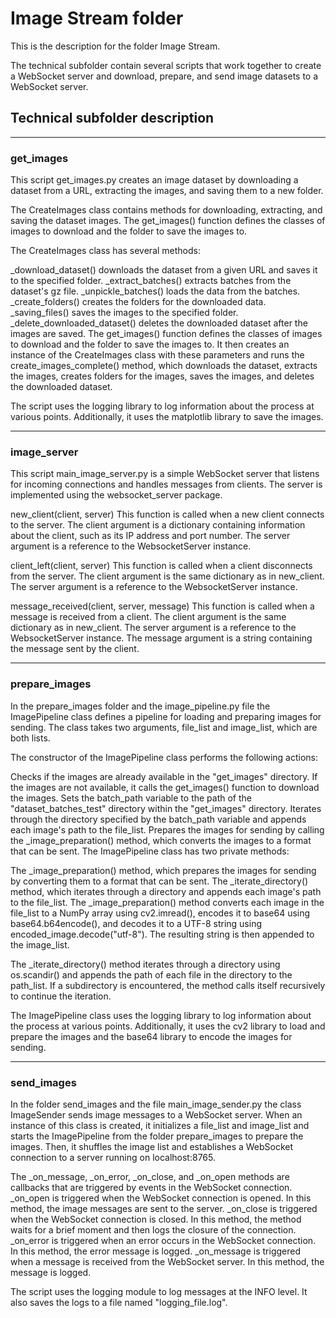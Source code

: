# Image Stream folder

This is the description for the folder Image Stream.

The technical subfolder contain several scripts that work together to create a WebSocket server and download, prepare, and send image datasets to a WebSocket server. 


## Technical subfolder description

---
### get_images

This script get_images.py creates an image dataset by downloading a dataset from a URL, extracting the images, and saving them to a new folder.

The CreateImages class contains methods for downloading, extracting, and saving the dataset images. The get_images() function defines the classes of images to download and the folder to save the images to.

The CreateImages class has several methods:

_download_dataset() downloads the dataset from a given URL and saves it to the specified folder.
_extract_batches() extracts batches from the dataset's gz file.
_unpickle_batches() loads the data from the batches.
_create_folders() creates the folders for the downloaded data.
_saving_files() saves the images to the specified folder.
_delete_downloaded_dataset() deletes the downloaded dataset after the images are saved.
The get_images() function defines the classes of images to download and the folder to save the images to. It then creates an instance of the CreateImages class with these parameters and runs the create_images_complete() method, which downloads the dataset, extracts the images, creates folders for the images, saves the images, and deletes the downloaded dataset.

The script uses the logging library to log information about the process at various points. Additionally, it uses the matplotlib library to save the images.

---
### image_server

This script main_image_server.py is a simple WebSocket server that listens for incoming connections and handles messages from clients. The server is implemented using the websocket_server package.


new_client(client, server)
This function is called when a new client connects to the server. The client argument is a dictionary containing information about the client, such as its IP address and port number. The server argument is a reference to the WebsocketServer instance.

client_left(client, server)
This function is called when a client disconnects from the server. The client argument is the same dictionary as in new_client. The server argument is a reference to the WebsocketServer instance.

message_received(client, server, message)
This function is called when a message is received from a client. The client argument is the same dictionary as in new_client. The server argument is a reference to the WebsocketServer instance. The message argument is a string containing the message sent by the client.

---
### prepare_images

In the prepare_images folder and the image_pipeline.py file the ImagePipeline class defines a pipeline for loading and preparing images for sending. The class takes two arguments, file_list and image_list, which are both lists.

The constructor of the ImagePipeline class performs the following actions:

Checks if the images are already available in the "get_images" directory.
If the images are not available, it calls the get_images() function to download the images.
Sets the batch_path variable to the path of the "dataset_batches_test" directory within the "get_images" directory.
Iterates through the directory specified by the batch_path variable and appends each image's path to the file_list.
Prepares the images for sending by calling the _image_preparation() method, which converts the images to a format that can be sent.
The ImagePipeline class has two private methods:

The _image_preparation() method, which prepares the images for sending by converting them to a format that can be sent.
The _iterate_directory() method, which iterates through a directory and appends each image's path to the file_list.
The _image_preparation() method converts each image in the file_list to a NumPy array using cv2.imread(), encodes it to base64 using base64.b64encode(), and decodes it to a UTF-8 string using encoded_image.decode("utf-8"). The resulting string is then appended to the image_list.

The _iterate_directory() method iterates through a directory using os.scandir() and appends the path of each file in the directory to the path_list. If a subdirectory is encountered, the method calls itself recursively to continue the iteration.

The ImagePipeline class uses the logging library to log information about the process at various points. Additionally, it uses the cv2 library to load and prepare the images and the base64 library to encode the images for sending.

---
### send_images

In the folder send_images and the file main_image_sender.py the class ImageSender sends image messages to a WebSocket server. When an instance of this class is created, it initializes a file_list and image_list and starts the ImagePipeline from the folder prepare_images to prepare the images. Then, it shuffles the image list and establishes a WebSocket connection to a server running on localhost:8765.

The _on_message, _on_error, _on_close, and _on_open methods are callbacks that are triggered by events in the WebSocket connection.
_on_open is triggered when the WebSocket connection is opened. In this method, the image messages are sent to the server.
_on_close is triggered when the WebSocket connection is closed. In this method, the method waits for a brief moment and then logs the closure of the connection.
_on_error is triggered when an error occurs in the WebSocket connection. In this method, the error message is logged.
_on_message is triggered when a message is received from the WebSocket server. In this method, the message is logged.

The script uses the logging module to log messages at the INFO level. It also saves the logs to a file named "logging_file.log".

